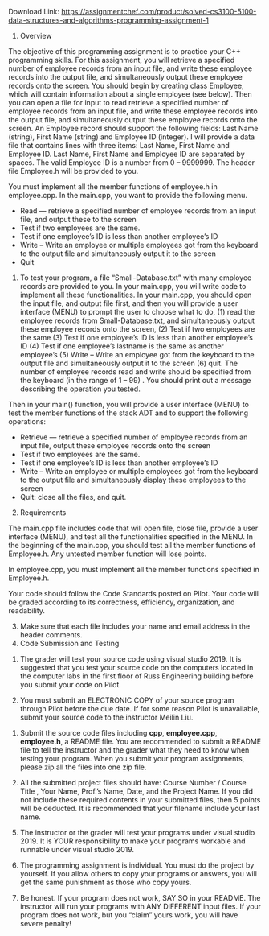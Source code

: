 Download Link: https://assignmentchef.com/product/solved-cs3100-5100-data-structures-and-algorithms-programming-assignment-1
<br>
<ol>

 <li>Overview</li>

</ol>

The objective of this programming assignment is to practice your C++ programming skills. For this assignment, you will retrieve a specified number of employee records from an input file, and write these employee records into the output file, and simultaneously output these employee records onto the screen. You should begin by creating class Employee, which will contain information about a single employee (see below). Then you can open a file for input to read retrieve a specified number of employee records from an input file, and write these employee records into the output file, and simultaneously output these employee records onto the screen. An Employee record should support the following fields: Last Name (string), First Name (string) and Employee ID (integer). I will provide a data file that contains lines with three items: Last Name, First Name and Employee ID. Last Name, First Name and Employee ID are separated by spaces. The valid Employee ID is a number from 0 – 9999999. The header file Employee.h will be provided to you.

You must implement all the member functions of employee.h in employee.cpp. In the main.cpp, you want to provide the following menu.

<ul>

 <li>Read — retrieve a specified number of employee records from an input file, and output these to the screen</li>

 <li>Test if two employees are the same.</li>

 <li>Test if one employee’s ID is less than another employee’s ID</li>

 <li>Write – Write an employee or multiple employees got from the keyboard to the output file and simultaneously output it to the screen</li>

 <li>Quit</li>

</ul>

<ol>

 <li>To test your program, a file “Small-Database.txt” with many employee records are provided to you. In your main.cpp, you will write code to implement all these functionalities. In your main.cpp, you should open the input file, and output file first, and then you will provide a user interface (MENU) to prompt the user to choose what to do, (1) read the employee records from Small-Database.txt, and simultaneously output these employee records onto the screen, (2) Test if two employees are the same  (3) Test if one employee’s ID is less than another employee’s ID (4) Test if one employee’s lastname is the same as another employee’s (5) Write – Write an employee got from the keyboard to the output file and simultaneously output it to the screen (6) quit. The number of employee records read and write should be specified from the keyboard (in the range of 1 – 99) . You should print out a message describing the operation you tested.</li>

</ol>

Then in your main() function, you will provide a user interface (MENU) to test the member functions of the stack ADT and to support the following operations:

<ul>

 <li>Retrieve — retrieve a specified number of employee records from an input file, output these employee records onto the screen</li>

 <li>Test if two employees are the same.</li>

 <li>Test if one employee’s ID is less than another employee’s ID</li>

 <li>Write – Write an employee or multiple employees got from the keyboard to the output file and simultaneously display these employees to the screen</li>

 <li>Quit: close all the files, and quit.</li>

</ul>




<ol start="2">

 <li>Requirements</li>

</ol>

The main.cpp file includes code that will open file, close file, provide a user interface (MENU), and test all the functionalities specified in the MENU. In the beginning of the main.cpp, you should test all the member functions of Employee.h. Any untested member function will lose points.

In employee.cpp, you must implement all the member functions specified in Employee.h.

Your code should follow the Code Standards posted on Pilot. Your code will be graded according to its correctness, efficiency, organization, and readability.

<ol start="3">

 <li>Make sure that each file includes your name and email address in the header comments.</li>

 <li>Code Submission and Testing</li>

</ol>




<ol>

 <li>The grader will test your source code using visual studio 2019. It is suggested that you test your source code on the computers located in the computer labs in the first floor of Russ Engineering building before you submit your code on Pilot.</li>

</ol>




<ol start="2">

 <li>You must submit an ELECTRONIC COPY of your source program through Pilot before the due date. If for some reason Pilot is unavailable, submit your source code to the instructor Meilin Liu.</li>

</ol>




<ol>

 <li>Submit the source code files including <strong>cpp</strong>, <strong>employee.cpp</strong>, <strong>employee.h</strong>, a README file. You are recommended to submit a README file to tell the instructor and the grader what they need to know when testing your program. When you submit your program assignments, please zip all the files into one zip file.</li>

</ol>




<ol start="2">

 <li>All the submitted project files should have: Course Number / Course Title , Your Name, Prof.’s Name, Date, and the Project Name. If you did not include these required contents in your submitted files, then 5 points will be deducted. It is recommended that your filename include your last name.</li>

</ol>




<ol start="5">

 <li>The instructor or the grader will test your programs under visual studio 2019. It is YOUR responsibility to make your programs workable and runnable under visual studio 2019.</li>

</ol>




<ol start="6">

 <li>The programming assignment is individual. You must do the project by yourself. If you allow others to copy your programs or answers, you will get the same punishment as those who copy yours.</li>

</ol>




<ol start="7">

 <li>Be honest. If your program does not work, SAY SO in your README. The instructor will run your programs with ANY DIFFERENT input files. If your program does not work, but you “claim” yours work, you will have severe penalty!</li>

</ol>


